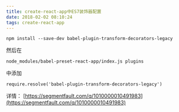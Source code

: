 ```yaml
---
title: create-react-app中ES7装饰器配置
date: 2018-02-02 08:10:24
tags: create-react-app
---
```


```
npm install --save-dev babel-plugin-transform-decorators-legacy
```

然后在

```
node_modules/babel-preset-react-app/index.js plugins
```

中添加

```
require.resolve('babel-plugin-transform-decorators-legacy')
```


详情： [https://segmentfault.com/q/1010000010491983](https://segmentfault.com/q/1010000010491983)